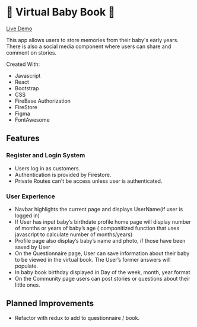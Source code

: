 <h1>📖 Virtual Baby Book 👶 </h1>
<a href="https://baby-book.netlify.app/">Live Demo</a>
<p>This app allows users to store memories from their baby's early years. There is also a social media component where users can share and comment on stories.</p>

<p>Created With:</p>
<ul>
  <li>Javascript</li>
  <li>React</li>
  <li>Bootstrap</li>
  <li>CSS</li>
  <li>FireBase Authorization</li>
  <li>FireStore</li>
  <li>Figma</li>
  <li>FontAwesome</li>
</ul>

<h2>Features</h2>

<h3>Register and Login System</h3>
<ul>
  <li>Users log in as customers.</li>
  <li>Authentication is provided by Firestore.</li>
  <li>Private Routes can't be access unless user is authenticated.</li>
</ul>

<h3>User Experience</h3>
<ul>
  <li>Navbar highlights the current page and displays UserName(if user is logged in)</li>
  <li>If User has input baby’s birthdate profile home page will display number of months or years of baby’s age ( componitized function that uses javascript to calculate number of months/years)</li>
  <li>Profile page also display’s baby’s name and photo, if those have been saved by User</li>
  <li>On the Questionnaire page, User can save information about their baby to be viewed in the virtual book. The User’s former answers will populate.</li>
  <li>In baby book birthday displayed in  Day of the week, month, year format</li>
  <li>On the Community page users can post stories or questions about their little ones.</li>
</ul>

<h2>Planned Improvements</h2>
<ul>
  <li>Refactor with redux to add to questionnaire / book.</li>
</ul>



